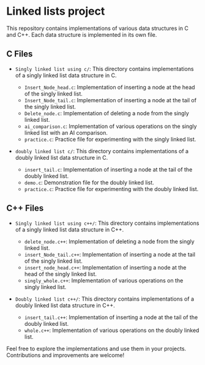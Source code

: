 # Linked lists project

This repository contains implementations of various data structures in C and C++. Each data structure is implemented in its own file.

## C Files
- `Singly linked list using c/`: This directory contains implementations of a singly linked list data structure in C.
  - `Insert_Node_head.c`: Implementation of inserting a node at the head of the singly linked list.
  - `Insert_Node_tail.c`: Implementation of inserting a node at the tail of the singly linked list.
  - `Delete_node.c`: Implementation of deleting a node from the singly linked list.
  - `ai_comparison.c`: Implementation of various operations on the singly linked list with an AI comparison.
  - `practice.c`: Practice file for experimenting with the singly linked list.

- `doubly linked list c/`: This directory contains implementations of a doubly linked list data structure in C.
  - `insert_tail.c`: Implementation of inserting a node at the tail of the doubly linked list.
  - `demo.c`: Demonstration file for the doubly linked list.
  - `practice.c`: Practice file for experimenting with the doubly linked list.

## C++ Files
- `Singly linked list using c++/`: This directory contains implementations of a singly linked list data structure in C++.
  - `delete_node.c++`: Implementation of deleting a node from the singly linked list.
  - `insert_Node_tail.c++`: Implementation of inserting a node at the tail of the singly linked list.
  - `insert_node_head.c++`: Implementation of inserting a node at the head of the singly linked list.
  - `singly_whole.c++`: Implementation of various operations on the singly linked list.
  
- `Doubly linked list c++/`: This directory contains implementations of a doubly linked list data structure in C++.
  - `insert_tail.c++`: Implementation of inserting a node at the tail of the doubly linked list.
  - `whole.c++`: Implementation of various operations on the doubly linked list.

Feel free to explore the implementations and use them in your projects. Contributions and improvements are welcome!
